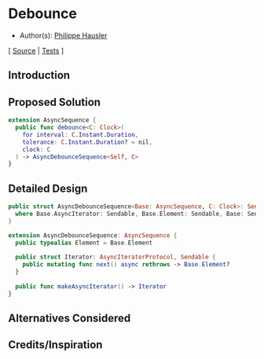 # Debounce

* Author(s): [Philippe Hausler](https://github.com/phausler)

[
[Source](https://github.com/apple/swift-async-algorithms/blob/main/Sources/AsyncAlgorithms/AsyncDebounceSequence.swift) |
[Tests](https://github.com/apple/swift-async-algorithms/blob/main/Tests/AsyncAlgorithmsTests/TestDebounce.swift)
]

## Introduction

## Proposed Solution

```swift
extension AsyncSequence {
  public func debounce<C: Clock>(
    for interval: C.Instant.Duration, 
    tolerance: C.Instant.Duration? = nil, 
    clock: C
  ) -> AsyncDebounceSequence<Self, C>
}
```

## Detailed Design

```swift
public struct AsyncDebounceSequence<Base: AsyncSequence, C: Clock>: Sendable
  where Base.AsyncIterator: Sendable, Base.Element: Sendable, Base: Sendable {
}

extension AsyncDebounceSequence: AsyncSequence {
  public typealias Element = Base.Element
  
  public struct Iterator: AsyncIteratorProtocol, Sendable {
    public mutating func next() async rethrows -> Base.Element? 
  }
  
  public func makeAsyncIterator() -> Iterator
}
```

## Alternatives Considered

## Credits/Inspiration
